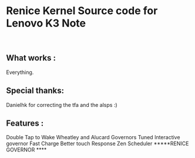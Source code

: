 <h1> Renice Kernel Source code for Lenovo K3 Note </h1>
<br>
<h2> What works :</h2>
	Everything.
<h2>Special thanks: </h2>
	Danielhk for correcting the tfa and the alsps :) 
<h2> Features :</h2>
    Double Tap to Wake
	Wheatley and Alucard Governors
	Tuned Interactive governor
	Fast Charge
	Better touch Response
	Zen Scheduler
        *****RENICE GOVERNOR ****
